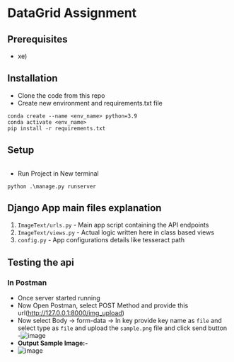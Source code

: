 # DataGrid Assignment

## Prerequisites

- xe)

## Installation

- Clone the code from this repo
- Create new environment and requirements.txt file

```commandline
conda create --name <env_name> python=3.9
conda activate <env_name>
pip install -r requirements.txt
```

## Setup


```shell

```

- Run Project in New terminal

```shell
python .\manage.py runserver
```
## Django App main files explanation
1. `ImageText/urls.py` - Main app script containing the API endpoints 
2. `ImageText/views.py` - Actual logic written here in class based views 
3. `config.py` - App configurations details like tesseract path

## Testing the api

### In Postman

- Once server started running
- Now Open Postman, select POST Method and provide this url(http://127.0.0.1:8000/img_upload)
- Now select Body -> form-data -> In key provide key name as `file` and select type as `file` and upload
  the `sample.png` file and click send button
-![image](https://github.com/saithapan/cognida_assignment/assets/36238978/7afe0504-1bda-47e7-84bc-f41d43aa0df7)
- **Output Sample Image:-**
- ![image](https://github.com/saithapan/cognida_assignment/assets/36238978/5f1c299a-4c31-4532-8b38-e4cc0b6a1e33)


